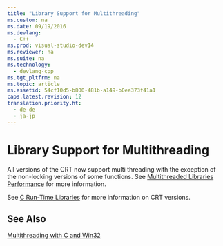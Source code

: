 ```yaml
---
title: "Library Support for Multithreading"
ms.custom: na
ms.date: 09/19/2016
ms.devlang: 
  - C++
ms.prod: visual-studio-dev14
ms.reviewer: na
ms.suite: na
ms.technology: 
  - devlang-cpp
ms.tgt_pltfrm: na
ms.topic: article
ms.assetid: 54cf10d5-b800-481b-a149-b0ee373f41a1
caps.latest.revision: 12
translation.priority.ht: 
  - de-de
  - ja-jp
---
```

# Library Support for Multithreading
All versions of the CRT now support multi threading with the exception of the non-locking versions of some functions. See [Multithreaded Libraries Performance](../vs140/Multithreaded-Libraries-Performance.md) for more information.  
  
 See [C Run-Time Libraries](../vs140/CRT-Library-Features.md) for more information on CRT versions.  
  
## See Also  
 [Multithreading with C and Win32](../vs140/Multithreading-with-C-and-Win32.md)